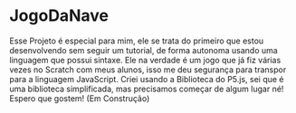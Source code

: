 # JogoDaNave
Esse Projeto é especial para mim, ele se trata do primeiro que estou desenvolvendo sem seguir um tutorial, de forma autonoma usando uma linguagem que possui sintaxe. Ele na verdade é um jogo que já fiz várias vezes no Scratch com meus alunos, isso me deu segurança para transpor para a linguagem JavaScript. Criei usando a Biblioteca do P5.js, sei que é uma biblioteca simplificada, mas precisamos começar de algum lugar né! Espero que gostem! (Em Construção)

